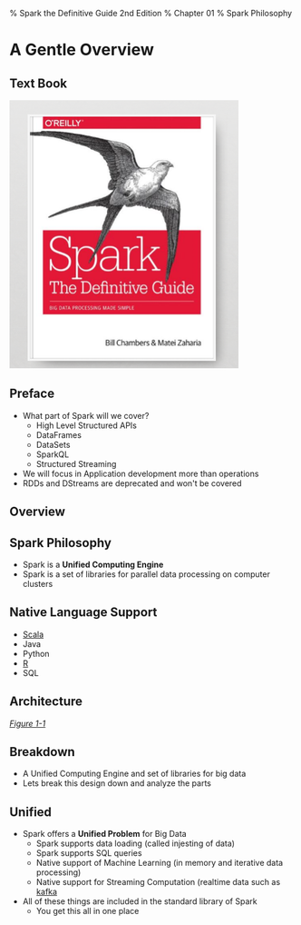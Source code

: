 % Spark the Definitive Guide 2nd Edition
% Chapter 01
% Spark Philosophy

# A Gentle Overview

## Text Book

![*itmd-521 textbook*](../images/spark-book.png)

## Preface

- What part of Spark will we cover?
  - High Level Structured APIs
  - DataFrames
  - DataSets
  - SparkQL
  - Structured Streaming
- We will focus in Application development more than operations
- RDDs and DStreams are deprecated and won't be covered

## Overview

## Spark Philosophy

- Spark is a **Unified Computing Engine**
- Spark is a set of libraries for parallel data processing on computer clusters

## Native Language Support

- [Scala](https://en.wikipedia.org/wiki/Scala_\(programming_language\) "Scala programming language wikipedia page")
- Java
- Python
- [R](https://en.wikipedia.org/wiki/R_\(programming_language\) "R programming language wikipedia page")
- SQL

## Architecture

[*Figure 1-1*](../images/fig1-1.png "figure 1-1")

## Breakdown

- A Unified Computing Engine and set of libraries for big data
- Lets break this design down and analyze the parts

## Unified

- Spark offers a **Unified Problem** for Big Data
  - Spark supports data loading (called injesting of data)
  - Spark supports SQL queries
  - Native support of Machine Learning (in memory and iterative data processing)
  - Native support for Streaming Computation (realtime data such as [kafka](https://kafka.apache.org "Kafka apache web page")
- All of these things are included in the standard library of Spark
  - You get this all in one place

